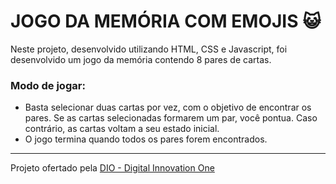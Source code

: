 # JOGO DA MEMÓRIA COM EMOJIS 😺

Neste projeto, desenvolvido utilizando HTML, CSS e Javascript, foi desenvolvido um jogo da memória contendo 8 pares de cartas.

### Modo de jogar:

- Basta selecionar duas cartas por vez, com o objetivo de encontrar os pares. Se as cartas selecionadas formarem um par, você pontua. Caso contrário, as cartas voltam a seu estado inicial.
- O jogo termina quando todos os pares forem encontrados.

<hr>

Projeto ofertado pela [DIO - Digital Innovation One](https://www.dio.me/)
